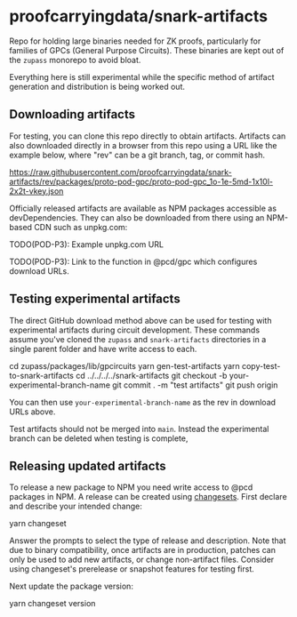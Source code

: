 # proofcarryingdata/snark-artifacts

Repo for holding large binaries needed for ZK proofs, particularly for families
of GPCs (General Purpose Circuits).  These binaries are kept out of the `zupass` monorepo to avoid bloat.

Everything here is still experimental while the specific method of artifact
generation and distribution is being worked out.

## Downloading artifacts

For testing, you can clone this repo directly to obtain artifacts.  Artifacts
can also downloaded directly in a browser from this repo using a URL like the
example below, where "rev" can be a git branch, tag, or commit hash.

  https://raw.githubusercontent.com/proofcarryingdata/snark-artifacts/rev/packages/proto-pod-gpc/proto-pod-gpc_1o-1e-5md-1x10l-2x2t-vkey.json

Officially released artifacts are available as NPM packages accessible as
devDependencies.  They can also be downloaded from there using an NPM-based
CDN such as unpkg.com:

  TODO(POD-P3): Example unpkg.com URL

TODO(POD-P3): Link to the function in @pcd/gpc which configures download URLs.

## Testing experimental artifacts

The direct GitHub download method above can be used for testing with
experimental artifacts during circuit development.  These commands assume
you've cloned the `zupass` and `snark-artifacts` directories in a single
parent folder and have write access to each.

  cd zupass/packages/lib/gpcircuits
  yarn gen-test-artifacts
  yarn copy-test-to-snark-artifacts
  cd ../../../../snark-artifacts
  git checkout -b your-experimental-branch-name
  git commit . -m "test artifacts"
  git push origin

You can then use `your-experimental-branch-name` as the rev in download
URLs above.

Test artifacts should not be merged into `main`.  Instead the experimental
branch can be deleted when testing is complete,

## Releasing updated artifacts

To release a new package to NPM you need write access to @pcd packages in NPM.
A release can be created using [changesets](https://github.com/changesets/changesets/tree/main).  First declare and describe your intended change:

  yarn changeset

Answer the prompts to select the type of release and description.  Note that
due to binary compatibility, once artifacts are in production, patches can
only be used to add new artifacts, or change non-artifact files.  Consider
using changeset's prerelease or snapshot features for testing first.

Next update the package version:

  yarn changeset version

